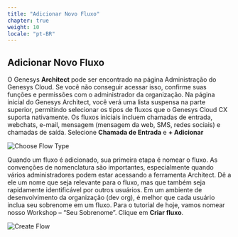 ```yaml
---
title: "Adicionar Novo Fluxo"
chapter: true
weight: 10
locale: "pt-BR"
---
```


## Adicionar Novo Fluxo

O Genesys **Architect** pode ser encontrado na página Administração do Genesys Cloud. Se você não conseguir acessar isso, confirme suas funções e permissões com o administrador da organização. Na página inicial do Genesys Architect, você verá uma lista suspensa na parte superior, permitindo selecionar os tipos de fluxos que o Genesys Cloud CX suporta nativamente. Os fluxos iniciais incluem chamadas de entrada, webchats, e-mail, mensagem (mensagem da web, SMS, redes sociais) e chamadas de saída. Selecione **Chamada de Entrada** e **+ Adicionar**

![Choose Flow Type](/images/FlowType.jpg)

Quando um fluxo é adicionado, sua primeira etapa é nomear o fluxo. As convenções de nomenclatura são importantes, especialmente quando vários administradores podem estar acessando a ferramenta Architect. Dê a ele um nome que seja relevante para o fluxo, mas que também seja rapidamente identificável por outros usuários. Em um ambiente de desenvolvimento da organização (dev org), é melhor que cada usuário inclua seu sobrenome em um fluxo. Para o tutorial de hoje, vamos nomear nosso Workshop – “Seu Sobrenome”. Clique em **Criar fluxo**.

![Create Flow](/images/FlowAdd.jpg)